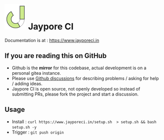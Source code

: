 # ![JayporeCI](docs/source/_static/logo80.png) Jaypore CI

Documentation is at : https://www.jayporeci.in

## If you are reading this on GitHub

- Github is the **mirror** for this codebase, actual development is on a personal gitea instance.
- Please use [Github discussions](https://github.com/theSage21/jaypore_ci/discussions) for describing problems / asking for help / adding ideas.
- Jaypore CI is open source, not openly developed so instead of submitting PRs, please fork the project and start a discussion.

## Usage

- Install : `curl https://www.jayporeci.in/setup.sh  > setup.sh && bash setup.sh -y`
- Trigger : `git push origin`
